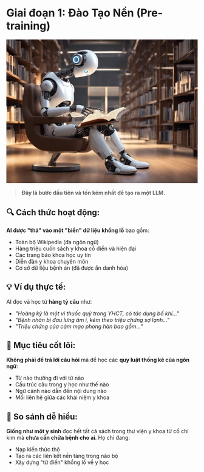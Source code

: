 # Giai đoạn 1: Đào Tạo Nền (Pre-training)

![Robot Studying Library](../../images/chapter-2/2.2-robot-studying-library.jpg)

> **Đây là bước đầu tiên và tốn kém nhất để tạo ra một LLM.**

## 🔍 **Cách thức hoạt động:**

**AI được "thả" vào một "biển" dữ liệu khổng lồ** bao gồm:
- Toàn bộ Wikipedia (đa ngôn ngữ)
- Hàng triệu cuốn sách y khoa cổ điển và hiện đại
- Các trang báo khoa học uy tín
- Diễn đàn y khoa chuyên môn
- Cơ sở dữ liệu bệnh án (đã được ẩn danh hóa)

## 💡 **Ví dụ thực tế:**

AI đọc và học từ **hàng tỷ câu** như:
- *"Hoàng kỳ là một vị thuốc quý trong YHCT, có tác dụng bổ khí..."*
- *"Bệnh nhân bị đau lưng âm ỉ, kèm theo triệu chứng sợ lạnh..."*
- *"Triệu chứng của cảm mạo phong hàn bao gồm..."*

## 🎯 **Mục tiêu cốt lõi:**

**Không phải để trả lời câu hỏi** mà để học các **quy luật thống kê của ngôn ngữ**:
- Từ nào thường đi với từ nào
- Cấu trúc câu trong y học như thế nào
- Ngữ cảnh nào dẫn đến nội dung nào
- Mối liên hệ giữa các khái niệm y khoa

## 🔗 **So sánh dễ hiểu:**

**Giống như một y sinh** đọc hết tất cả sách trong thư viện y khoa từ cổ chí kim mà **chưa cần chữa bệnh cho ai**. Họ chỉ đang:
- Nạp kiến thức thô
- Tạo ra các liên kết nền tảng trong não bộ
- Xây dựng "từ điển" khổng lồ về y học